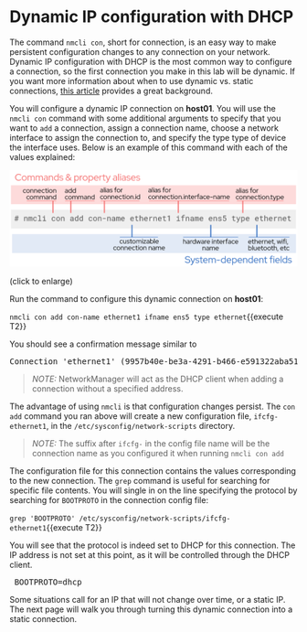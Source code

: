 # Dynamic IP configuration with DHCP

The command `nmcli con`, short for connection, is an easy way to make persistent
configuration changes to any connection on your network. Dynamic IP configuration
with DHCP is the most common way to configure a connection,
so the first connection you make in this lab will be dynamic.
If you want more information about when to use dynamic vs.
static connections, [this article](https://www.redhat.com/sysadmin/static-dynamic-ip-1)
provides a great background.

You will configure a dynamic IP connection on **host01**. You will use the
`nmcli con` command with some additional arguments to specify that you want
to `add` a connection, assign a connection name, choose a network interface
to assign the connection to, and specify the type type of device the interface
uses. Below is an example of this command with each of the values explained:

![con add breakdown](./assets/conAddBreakdown.png)

(click to enlarge)

Run the command to configure this dynamic connection on **host01**:

`nmcli con add con-name ethernet1 ifname ens5 type ethernet`{{execute T2}}

You should see a confirmation message similar to

<pre class=file>
Connection 'ethernet1' (9957b40e-be3a-4291-b466-e591322aba51) successfully added.
</pre>

>_NOTE:_ NetworkManager will act as the DHCP client when adding a connection
without a specified address.

The advantage of using `nmcli` is that configuration changes persist. The
`con add` command you ran above will create a new configuration file,
`ifcfg-ethernet1`, in the `/etc/sysconfig/network-scripts` directory.

>_NOTE:_ The suffix after `ifcfg-` in the config file name will be the
connection name as you configured it when running `nmcli con add`

The configuration file for this connection contains the values corresponding
to the new connection. The `grep` command is useful for searching for specific
file contents. You will single in on the line specifying the
protocol by searching for `BOOTPROTO` in the connection config file:

`grep 'BOOTPROTO' /etc/sysconfig/network-scripts/ifcfg-ethernet1`{{execute T2}}

You will see that the protocol is indeed set to DHCP for this connection.
The IP address is not set at this point, as it will be controlled
through the DHCP client.

<pre class=file> BOOTPROTO=dhcp </pre>

Some situations call for an IP that will not change over time, or a static IP.
The next page will walk you through turning this dynamic connection into a
static connection.
